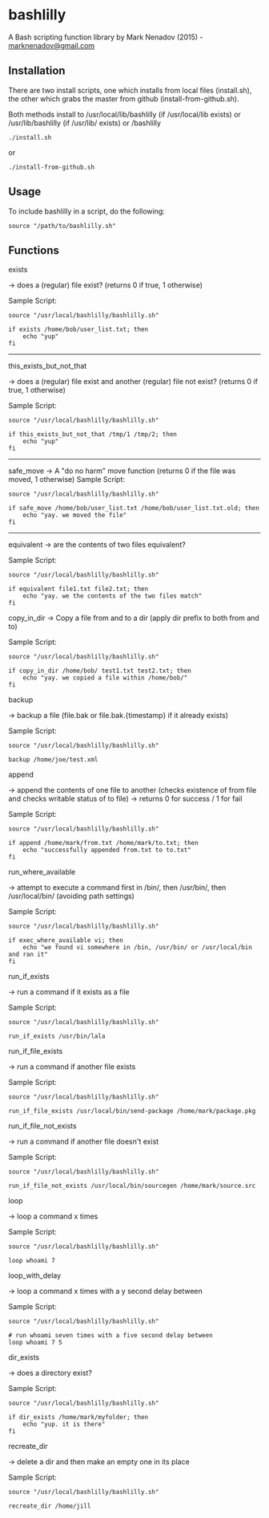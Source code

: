 # bashlilly
A Bash scripting function library by Mark Nenadov (2015) - marknenadov@gmail.com

Installation
------------

There are two install scripts, one which installs from local files (install.sh), the other which grabs the master from github (install-from-github.sh).

Both methods install to /usr/local/lib/bashlilly (if /usr/local/lib exists) or /usr/lib/bashlilly (if /usr/lib/ exists) or /bashlilly

`./install.sh`

or

`./install-from-github.sh`

Usage
-----

To include bashlilly in a script, do the following:

`source "/path/to/bashlilly.sh"`

Functions
---------

exists

-> does a (regular) file exist?  (returns 0 if true, 1 otherwise)

Sample Script:

```
source "/usr/local/bashlilly/bashlilly.sh"

if exists /home/bob/user_list.txt; then
	echo "yup"
fi
```

---

this_exists_but_not_that

-> does a (regular) file exist and another (regular) file not exist?  (returns 0 if true, 1 otherwise)

Sample Script:

```
source "/usr/local/bashlilly/bashlilly.sh"

if this_exists_but_not_that /tmp/1 /tmp/2; then
	echo "yup"
fi
```

---

safe_move 
-> A "do no harm" move function (returns 0 if the file was moved, 1 otherwise)
Sample Script:

```
source "/usr/local/bashlilly/bashlilly.sh"

if safe_move /home/bob/user_list.txt /home/bob/user_list.txt.old; then
	echo "yay. we moved the file"
fi
```

---

equivalent 
-> are the contents of two files equivalent?

Sample Script:

```
source "/usr/local/bashlilly/bashlilly.sh"

if equivalent file1.txt file2.txt; then
	echo "yay. we the contents of the two files match"
fi

```

copy_in_dir 
-> Copy a file from and to a dir (apply dir prefix to both from and to)

Sample Script:

```
source "/usr/local/bashlilly/bashlilly.sh"

if copy_in_dir /home/bob/ test1.txt test2.txt; then
	echo "yay. we copied a file within /home/bob/"
fi
```

backup

-> backup a file (file.bak or file.bak.{timestamp} if it already exists)

Sample Script:

```
source "/usr/local/bashlilly/bashlilly.sh"

backup /home/joe/test.xml

```

append

-> append the contents of one file to another (checks existence of from file and checks writable status of to file)
-> returns 0 for success / 1 for fail

Sample Script:

```
source "/usr/local/bashlilly/bashlilly.sh"

if append /home/mark/from.txt /home/mark/to.txt; then
	echo "successfully appended from.txt to to.txt"
fi

```

run_where_available

-> attempt to execute a command first in /bin/, then /usr/bin/, then /usr/local/bin/ (avoiding path settings)

Sample Script:

```
source "/usr/local/bashlilly/bashlilly.sh"

if exec_where_available vi; then
	echo "we found vi somewhere in /bin, /usr/bin/ or /usr/local/bin and ran it"
fi
```

run_if_exists

-> run a command if it exists as a file

Sample Script:

```
source "/usr/local/bashlilly/bashlilly.sh"

run_if_exists /usr/bin/lala
```

run_if_file_exists

-> run a command if another file exists

Sample Script:

```
source "/usr/local/bashlilly/bashlilly.sh"

run_if_file_exists /usr/local/bin/send-package /home/mark/package.pkg
```

run_if_file_not_exists

-> run a command if another file doesn't exist

Sample Script:

```
source "/usr/local/bashlilly/bashlilly.sh"

run_if_file_not_exists /usr/local/bin/sourcegen /home/mark/source.src
```

loop

-> loop a command x times

Sample Script:

```
source "/usr/local/bashlilly/bashlilly.sh"

loop whoami 7
```

loop_with_delay

-> loop a command x times with a y second delay between

Sample Script:

```
source "/usr/local/bashlilly/bashlilly.sh"

# run whoami seven times with a five second delay between
loop whoami 7 5
```

dir_exists

-> does a directory exist?

Sample Script:

```
source "/usr/local/bashlilly/bashlilly.sh"

if dir_exists /home/mark/myfolder; then
	echo "yup. it is there"
fi

```

recreate_dir

-> delete a dir and then make an empty one in its place

Sample Script:

```
source "/usr/local/bashlilly/bashlilly.sh"

recreate_dir /home/jill

```
